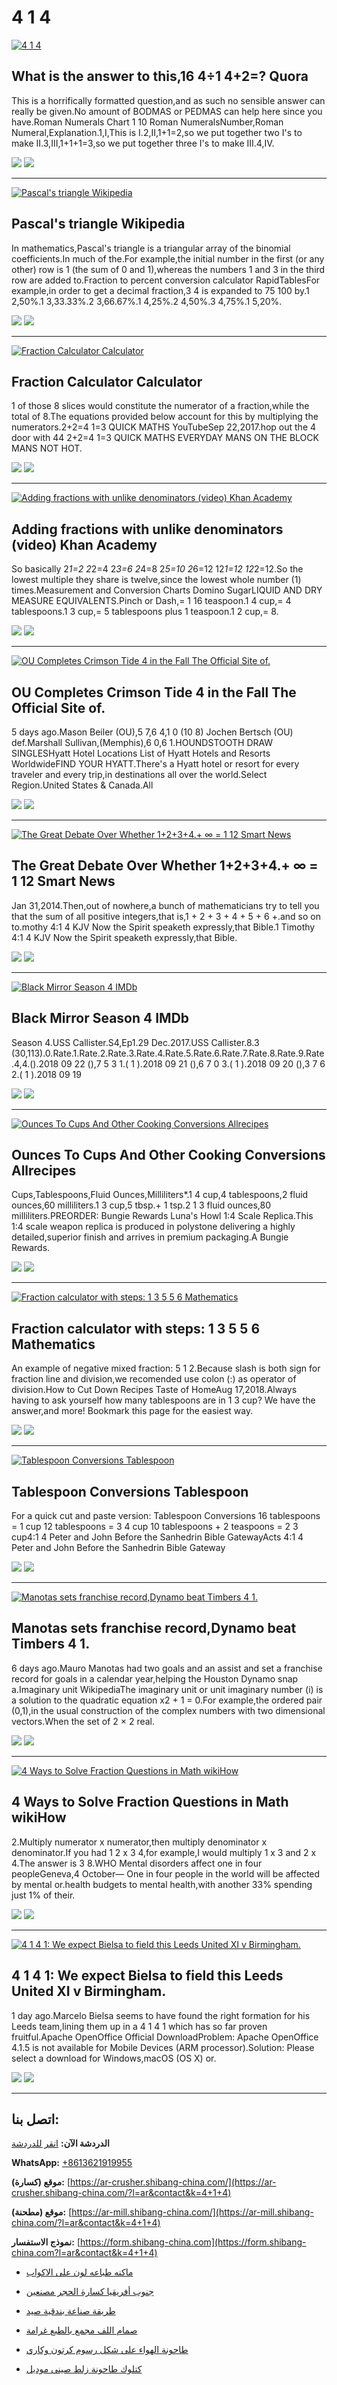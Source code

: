 # 4 1 4

<a href="https://swt.shibang-china.com/?l=ar&img&k=4+1+4" target="_blank">![4 1 4](http://static.shibang-china.com/all-800x300/767.jpg)</a>

## What is the answer to this,16 4÷1 4+2=? Quora
This is a horrifically formatted question,and as such no sensible answer can really be given.No amount of BODMAS or PEDMAS can help here since you have.Roman Numerals Chart 1 10 Roman NumeralsNumber,Roman Numeral,Explanation.1,I,This is I.2,II,1+1=2,so we put together two I&#39;s to make II.3,III,1+1+1=3,so we put together three I&#39;s to make III.4,IV.


<a href="https://whatsapp.shibangsoft.com/WhatsApp.php" target="_blank" title="WhatsApp">![](http://static.shibang-china.com/icon/whatsapp.png)</a> <a href="https://swt.shibang-china.com/?l=ar&icon&k=4+1+4" target="_blank">![](http://static.shibang-china.com/icon/chat-ar.png)</a>

---

<a href="https://swt.shibang-china.com/?l=ar&img&k=4+1+4" target="_blank">![Pascal&#39;s triangle Wikipedia](http://static.shibang-china.com/all-800x300/192.jpg)</a>

## Pascal&#39;s triangle Wikipedia
In mathematics,Pascal&#39;s triangle is a triangular array of the binomial coefficients.In much of the.For example,the initial number in the first (or any other) row is 1 (the sum of 0 and 1),whereas the numbers 1 and 3 in the third row are added to.Fraction to percent conversion calculator RapidTablesFor example,in order to get a decimal fraction,3 4 is expanded to 75 100 by.1 2,50%.1 3,33.33%.2 3,66.67%.1 4,25%.2 4,50%.3 4,75%.1 5,20%.


<a href="https://whatsapp.shibangsoft.com/WhatsApp.php" target="_blank" title="WhatsApp">![](http://static.shibang-china.com/icon/whatsapp.png)</a> <a href="https://swt.shibang-china.com/?l=ar&icon&k=4+1+4" target="_blank">![](http://static.shibang-china.com/icon/chat-ar.png)</a>

---

<a href="https://swt.shibang-china.com/?l=ar&img&k=4+1+4" target="_blank">![Fraction Calculator Calculator](http://static.shibang-china.com/all-800x300/455.jpg)</a>

## Fraction Calculator Calculator
1 of those 8 slices would constitute the numerator of a fraction,while the total of 8.The equations provided below account for this by multiplying the numerators.2+2=4 1=3 QUICK MATHS YouTubeSep 22,2017.hop out the 4 door with 44 2+2=4 1=3 QUICK MATHS EVERYDAY MANS ON THE BLOCK MANS NOT HOT.


<a href="https://whatsapp.shibangsoft.com/WhatsApp.php" target="_blank" title="WhatsApp">![](http://static.shibang-china.com/icon/whatsapp.png)</a> <a href="https://swt.shibang-china.com/?l=ar&icon&k=4+1+4" target="_blank">![](http://static.shibang-china.com/icon/chat-ar.png)</a>

---

<a href="https://swt.shibang-china.com/?l=ar&img&k=4+1+4" target="_blank">![Adding fractions with unlike denominators (video) Khan Academy](http://static.shibang-china.com/all-800x300/715.jpg)</a>

## Adding fractions with unlike denominators (video) Khan Academy
So basically 2*1=2 2*2=4 2*3=6 2*4=8 2*5=10 2*6=12 12*1=12 12*2=12.So the lowest multiple they share is twelve,since the lowest whole number (1) times.Measurement and Conversion Charts Domino SugarLIQUID AND DRY MEASURE EQUIVALENTS.Pinch or Dash,= 1 16 teaspoon.1 4 cup,= 4 tablespoons.1 3 cup,= 5 tablespoons plus 1 teaspoon.1 2 cup,= 8.


<a href="https://whatsapp.shibangsoft.com/WhatsApp.php" target="_blank" title="WhatsApp">![](http://static.shibang-china.com/icon/whatsapp.png)</a> <a href="https://swt.shibang-china.com/?l=ar&icon&k=4+1+4" target="_blank">![](http://static.shibang-china.com/icon/chat-ar.png)</a>

---

<a href="https://swt.shibang-china.com/?l=ar&img&k=4+1+4" target="_blank">![OU Completes Crimson Tide 4 in the Fall The Official Site of.](http://static.shibang-china.com/all-800x300/830.jpg)</a>

## OU Completes Crimson Tide 4 in the Fall The Official Site of.
5 days ago.Mason Beiler (OU),5 7,6 4,1 0 (10 8) Jochen Bertsch (OU) def.Marshall Sullivan,(Memphis),6 0,6 1.HOUNDSTOOTH DRAW SINGLESHyatt Hotel Locations List of Hyatt Hotels and Resorts WorldwideFIND YOUR HYATT.There&#39;s a Hyatt hotel or resort for every traveler and every trip,in destinations all over the world.Select Region.United States &amp; Canada.All


<a href="https://whatsapp.shibangsoft.com/WhatsApp.php" target="_blank" title="WhatsApp">![](http://static.shibang-china.com/icon/whatsapp.png)</a> <a href="https://swt.shibang-china.com/?l=ar&icon&k=4+1+4" target="_blank">![](http://static.shibang-china.com/icon/chat-ar.png)</a>

---

<a href="https://swt.shibang-china.com/?l=ar&img&k=4+1+4" target="_blank">![The Great Debate Over Whether 1+2+3+4.+ ∞ = 1 12 Smart News](http://static.shibang-china.com/all-800x300/10.jpg)</a>

## The Great Debate Over Whether 1+2+3+4.+ ∞ = 1 12 Smart News
Jan 31,2014.Then,out of nowhere,a bunch of mathematicians try to tell you that the sum of all positive integers,that is,1 + 2 + 3 + 4 + 5 + 6 +.and so on to.mothy 4:1 4 KJV Now the Spirit speaketh expressly,that Bible.1 Timothy 4:1 4 KJV Now the Spirit speaketh expressly,that Bible.


<a href="https://whatsapp.shibangsoft.com/WhatsApp.php" target="_blank" title="WhatsApp">![](http://static.shibang-china.com/icon/whatsapp.png)</a> <a href="https://swt.shibang-china.com/?l=ar&icon&k=4+1+4" target="_blank">![](http://static.shibang-china.com/icon/chat-ar.png)</a>

---

<a href="https://swt.shibang-china.com/?l=ar&img&k=4+1+4" target="_blank">![Black Mirror Season 4 IMDb](http://static.shibang-china.com/all-800x300/178.jpg)</a>

## Black Mirror Season 4 IMDb
Season 4.USS Callister.S4,Ep1.29 Dec.2017.USS Callister.8.3 (30,113).0.Rate.1.Rate.2.Rate.3.Rate.4.Rate.5.Rate.6.Rate.7.Rate.8.Rate.9.Rate.4,4.().2018 09 22 (),7 5 3 1.( 1 ).2018 09 21 (),6 7 0 3.( 1 ).2018 09 20 (),3 7 6 2.( 1 ).2018 09 19


<a href="https://whatsapp.shibangsoft.com/WhatsApp.php" target="_blank" title="WhatsApp">![](http://static.shibang-china.com/icon/whatsapp.png)</a> <a href="https://swt.shibang-china.com/?l=ar&icon&k=4+1+4" target="_blank">![](http://static.shibang-china.com/icon/chat-ar.png)</a>

---

<a href="https://swt.shibang-china.com/?l=ar&img&k=4+1+4" target="_blank">![Ounces To Cups And Other Cooking Conversions Allrecipes](http://static.shibang-china.com/all-800x300/979.jpg)</a>

## Ounces To Cups And Other Cooking Conversions Allrecipes
Cups,Tablespoons,Fluid Ounces,Milliliters*.1 4 cup,4 tablespoons,2 fluid ounces,60 milliliters.1 3 cup,5 tbsp.+ 1 tsp.2 1 3 fluid ounces,80 milliliters.PREORDER: Bungie Rewards Luna&#39;s Howl 1:4 Scale Replica.This 1:4 scale weapon replica is produced in polystone delivering a highly detailed,superior finish and arrives in premium packaging.A Bungie Rewards.


<a href="https://whatsapp.shibangsoft.com/WhatsApp.php" target="_blank" title="WhatsApp">![](http://static.shibang-china.com/icon/whatsapp.png)</a> <a href="https://swt.shibang-china.com/?l=ar&icon&k=4+1+4" target="_blank">![](http://static.shibang-china.com/icon/chat-ar.png)</a>

---

<a href="https://swt.shibang-china.com/?l=ar&img&k=4+1+4" target="_blank">![Fraction calculator with steps: 1 3 5 5 6 Mathematics](http://static.shibang-china.com/all-800x300/1113.jpg)</a>

## Fraction calculator with steps: 1 3 5 5 6 Mathematics
An example of negative mixed fraction: 5 1 2.Because slash is both sign for fraction line and division,we recomended use colon (:) as operator of division.How to Cut Down Recipes Taste of HomeAug 17,2018.Always having to ask yourself how many tablespoons are in 1 3 cup? We have the answer,and more! Bookmark this page for the easiest way.


<a href="https://whatsapp.shibangsoft.com/WhatsApp.php" target="_blank" title="WhatsApp">![](http://static.shibang-china.com/icon/whatsapp.png)</a> <a href="https://swt.shibang-china.com/?l=ar&icon&k=4+1+4" target="_blank">![](http://static.shibang-china.com/icon/chat-ar.png)</a>

---

<a href="https://swt.shibang-china.com/?l=ar&img&k=4+1+4" target="_blank">![Tablespoon Conversions Tablespoon](http://static.shibang-china.com/all-800x300/1515.jpg)</a>

## Tablespoon Conversions Tablespoon
For a quick cut and paste version: Tablespoon Conversions 16 tablespoons = 1 cup 12 tablespoons = 3 4 cup 10 tablespoons + 2 teaspoons = 2 3 cup4:1 4 Peter and John Before the Sanhedrin Bible GatewayActs 4:1 4 Peter and John Before the Sanhedrin Bible Gateway


<a href="https://whatsapp.shibangsoft.com/WhatsApp.php" target="_blank" title="WhatsApp">![](http://static.shibang-china.com/icon/whatsapp.png)</a> <a href="https://swt.shibang-china.com/?l=ar&icon&k=4+1+4" target="_blank">![](http://static.shibang-china.com/icon/chat-ar.png)</a>

---

<a href="https://swt.shibang-china.com/?l=ar&img&k=4+1+4" target="_blank">![Manotas sets franchise record,Dynamo beat Timbers 4 1.](http://static.shibang-china.com/all-800x300/649.jpg)</a>

## Manotas sets franchise record,Dynamo beat Timbers 4 1.
6 days ago.Mauro Manotas had two goals and an assist and set a franchise record for goals in a calendar year,helping the Houston Dynamo snap a.Imaginary unit WikipediaThe imaginary unit or unit imaginary number (i) is a solution to the quadratic equation x2 + 1 = 0.For example,the ordered pair (0,1),in the usual construction of the complex numbers with two dimensional vectors.When the set of 2 × 2 real.


<a href="https://whatsapp.shibangsoft.com/WhatsApp.php" target="_blank" title="WhatsApp">![](http://static.shibang-china.com/icon/whatsapp.png)</a> <a href="https://swt.shibang-china.com/?l=ar&icon&k=4+1+4" target="_blank">![](http://static.shibang-china.com/icon/chat-ar.png)</a>

---

<a href="https://swt.shibang-china.com/?l=ar&img&k=4+1+4" target="_blank">![4 Ways to Solve Fraction Questions in Math wikiHow](http://static.shibang-china.com/all-800x300/864.jpg)</a>

## 4 Ways to Solve Fraction Questions in Math wikiHow
2.Multiply numerator x numerator,then multiply denominator x denominator.If you had 1 2 x 3 4,for example,I would multiply 1 x 3 and 2 x 4.The answer is 3 8.WHO Mental disorders affect one in four peopleGeneva,4 October— One in four people in the world will be affected by mental or.health budgets to mental health,with another 33% spending just 1% of their.


<a href="https://whatsapp.shibangsoft.com/WhatsApp.php" target="_blank" title="WhatsApp">![](http://static.shibang-china.com/icon/whatsapp.png)</a> <a href="https://swt.shibang-china.com/?l=ar&icon&k=4+1+4" target="_blank">![](http://static.shibang-china.com/icon/chat-ar.png)</a>

---

<a href="https://swt.shibang-china.com/?l=ar&img&k=4+1+4" target="_blank">![4 1 4 1: We expect Bielsa to field this Leeds United XI v Birmingham.](http://static.shibang-china.com/all-800x300/827.jpg)</a>

## 4 1 4 1: We expect Bielsa to field this Leeds United XI v Birmingham.
1 day ago.Marcelo Bielsa seems to have found the right formation for his Leeds team,lining them up in a 4 1 4 1 which has so far proven fruitful.Apache OpenOffice Official DownloadProblem: Apache OpenOffice 4.1.5 is not available for Mobile Devices (ARM processor).Solution: Please select a download for Windows,macOS (OS X) or.


<a href="https://whatsapp.shibangsoft.com/WhatsApp.php" target="_blank" title="WhatsApp">![](http://static.shibang-china.com/icon/whatsapp.png)</a> <a href="https://swt.shibang-china.com/?l=ar&icon&k=4+1+4" target="_blank">![](http://static.shibang-china.com/icon/chat-ar.png)</a>

---
## اتصل بنا:

**الدردشة الآن:** [انقر للدردشة](https://swt.shibang-china.com?l=ar&contact&k=4+1+4)

**WhatsApp:**  [+8613621919955](https://whatsapp.shibangsoft.com/WhatsApp.php)

**موقع (كسارة):** [https://ar-crusher.shibang-china.com/](https://ar-crusher.shibang-china.com/?l=ar&contact&k=4+1+4)

**موقع (مطحنة):** [https://ar-mill.shibang-china.com/](https://ar-mill.shibang-china.com/?l=ar&contact&k=4+1+4)

**نموذج الاستفسار:** [https://form.shibang-china.com](https://form.shibang-china.com?l=ar&contact&k=4+1+4)

* [ماكنه طباعه لون على الاكواب](../17/%D9%85%D8%A7%D9%83%D9%86%D9%87%20%D8%B7%D8%A8%D8%A7%D8%B9%D9%87%20%D9%84%D9%88%D9%86%20%D8%B9%D9%84%D9%89%20%D8%A7%D9%84%D8%A7%D9%83%D9%88%D8%A7%D8%A8.md)

* [جنوب أفريقيا كسارة الحجر مصنعين](../17/%D8%AC%D9%86%D9%88%D8%A8%20%D8%A3%D9%81%D8%B1%D9%8A%D9%82%D9%8A%D8%A7%20%D9%83%D8%B3%D8%A7%D8%B1%D8%A9%20%D8%A7%D9%84%D8%AD%D8%AC%D8%B1%20%D9%85%D8%B5%D9%86%D8%B9%D9%8A%D9%86.md)

* [طريقة صناعة بندقية صيد](../20/%D8%B7%D8%B1%D9%8A%D9%82%D8%A9%20%D8%B5%D9%86%D8%A7%D8%B9%D8%A9%20%D8%A8%D9%86%D8%AF%D9%82%D9%8A%D8%A9%20%D8%B5%D9%8A%D8%AF.md)

* [صمام اللف مجمع بالطبع غرامة](../16/%D8%B5%D9%85%D8%A7%D9%85%20%D8%A7%D9%84%D9%84%D9%81%20%D9%85%D8%AC%D9%85%D8%B9%20%D8%A8%D8%A7%D9%84%D8%B7%D8%A8%D8%B9%20%D8%BA%D8%B1%D8%A7%D9%85%D8%A9.md)

* [طاحونة الهواء على شكل رسوم كرتون وكاري](../19/%D8%B7%D8%A7%D8%AD%D9%88%D9%86%D8%A9%20%D8%A7%D9%84%D9%87%D9%88%D8%A7%D8%A1%20%D8%B9%D9%84%D9%89%20%D8%B4%D9%83%D9%84%20%D8%B1%D8%B3%D9%88%D9%85%20%D9%83%D8%B1%D8%AA%D9%88%D9%86%20%D9%88%D9%83%D8%A7%D8%B1%D9%8A.md)

* [كتلوك طاحونة زلط صينى موديل](../17/%D9%83%D8%AA%D9%84%D9%88%D9%83%20%D8%B7%D8%A7%D8%AD%D9%88%D9%86%D8%A9%20%D8%B2%D9%84%D8%B7%20%D8%B5%D9%8A%D9%86%D9%89%20%D9%85%D9%88%D8%AF%D9%8A%D9%84.md)